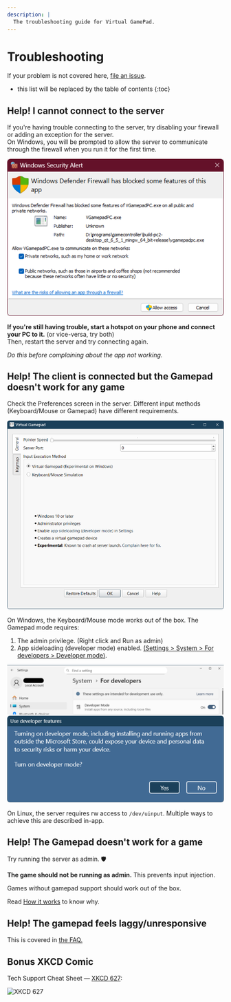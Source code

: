 ```yaml
---
description: |
  The troubleshooting guide for Virtual GamePad.
---
```


# Troubleshooting

If your problem is not covered here, [file an issue](FAQ.md#bug-reports-and-feature-requests).

- this list will be replaced by the table of contents
{:toc}

## Help! I cannot connect to the server

If you're having trouble connecting to the server, try disabling your firewall or adding an exception for the server.  
On Windows, you will be prompted to allow the server to communicate through the firewall when you run it for the first time.

![Firewall](assets/VGP_UAC_Dialog.png)

**If you're still having trouble, start a hotspot on your phone and connect your PC to it.** (or vice-versa, try both)  
Then, restart the server and try connecting again.

_Do this before complaining about the app not working._

## Help! The client is connected but the Gamepad doesn't work for any game

Check the Preferences screen in the server. Different input methods (Keyboard/Mouse or Gamepad) have different requirements.

![Screenshot of the Preferences screen at the time of writing](assets/Server_preferences_Windows.png)

On Windows, the Keyboard/Mouse mode works out of the box. The Gamepad mode requires:

1. The admin privilege. (Right click and Run as admin)
2. App sideloading (developer mode) enabled. [(Settings > System > For developers > Developer mode)](ms-settings:developers).

![Settings App sideloading](assets/settings_app_sideloading.png)  
![Turn on developer mode](assets/developer_mode_UAC.png)

On Linux, the server requires rw access to `/dev/uinput`. Multiple ways to achieve this are described in-app.

## Help! The Gamepad doesn't work for a game

Try running the server as admin. 🛡️

**The game should not be running as admin.** This prevents input injection.

Games without gamepad support should work out of the box.

Read [How it works](https://kitswas.github.io/VirtualGamePad-PC/#how-it-works) to know why.

## Help! The gamepad feels laggy/unresponsive

This is covered in [the FAQ.](FAQ.md#feels-laggyunresponsive)

## Bonus XKCD Comic

Tech Support Cheat Sheet — [XKCD 627](https://xkcd.com/627/):

![XKCD 627](https://imgs.xkcd.com/comics/tech_support_cheat_sheet_2x.png)
